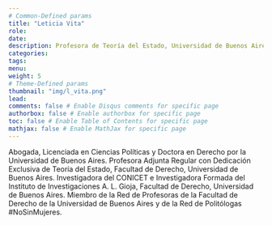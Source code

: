 ```yaml
---
# Common-Defined params
title: "Leticia Vita"
role: 
date: 
description: Profesora de Teoría del Estado, Universidad de Buenos Aires. Investigadora del CONICET. 
categories:
tags:
menu: 
weight: 5
# Theme-Defined params
thumbnail: "img/l_vita.png"
lead: 
comments: false # Enable Disqus comments for specific page
authorbox: false # Enable authorbox for specific page
toc: false # Enable Table of Contents for specific page
mathjax: false # Enable MathJax for specific page
---
```


Abogada, Licenciada en Ciencias Políticas y Doctora en Derecho por la Universidad de Buenos Aires. Profesora Adjunta Regular con Dedicación Exclusiva de Teoría del Estado, Facultad de Derecho, Universidad de Buenos Aires. Investigadora del CONICET e Investigadora Formada del Instituto de Investigaciones A. L. Gioja, Facultad de Derecho, Universidad de Buenos Aires. Miembro de la Red de Profesoras de la Facultad de Derecho de la Universidad de Buenos Aires y de la Red de Politólogas #NoSinMujeres.  
